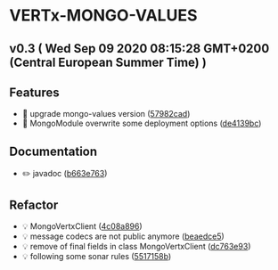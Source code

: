 # VERTx-MONGO-VALUES
## v0.3  ( Wed Sep 09 2020 08:15:28 GMT+0200 (Central European Summer Time) )

## Features
  - 🎸 upgrade mongo-values version
  ([57982cad](https://github.com/imrafaelmerino/vertx-mongo-actors/commit/57982cad72828a70a10267d52130009c3160db49))
  - 🎸 MongoModule overwrite some deployment options
  ([de4139bc](https://github.com/imrafaelmerino/vertx-mongo-actors/commit/de4139bcacd81ab2b00694f4a27ac1f13b84b9a2))

## Documentation
  - ✏️ javadoc
  ([b663e763](https://github.com/imrafaelmerino/vertx-mongo-actors/commit/b663e7637d30a956130f81c39efa4b805016e98e))

## Refactor
  - 💡 MongoVertxClient
  ([4c08a896](https://github.com/imrafaelmerino/vertx-mongo-actors/commit/4c08a896c0ef3c8271871f2038d2c0f5e7ee5384))
  - 💡 message codecs are not public anymore
  ([beaedce5](https://github.com/imrafaelmerino/vertx-mongo-actors/commit/beaedce51c9a49c9a76cdec0744d43bea1836871))
  - 💡 remove of final fields in class MongoVertxClient
  ([dc763e93](https://github.com/imrafaelmerino/vertx-mongo-actors/commit/dc763e938178a479a03f88466c60b83fa00056e2))
  - 💡 following some sonar rules
  ([5517158b](https://github.com/imrafaelmerino/vertx-mongo-actors/commit/5517158bd7617c9afdc8f806d1e341b300c37c73))



